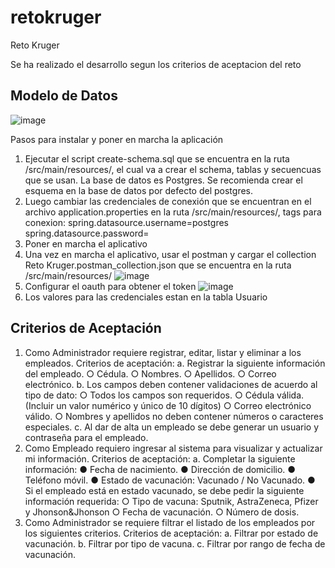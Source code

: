 # retokruger
Reto Kruger

Se ha realizado el desarrollo segun los criterios de aceptacion del reto

Modelo de Datos
---------------
![image](https://user-images.githubusercontent.com/30761344/138661330-f74037e8-2da7-4a40-ae92-eeaa5a4bdead.png)

Pasos para instalar y poner en marcha la aplicación

1. Ejecutar el script create-schema.sql que se encuentra en la ruta /src/main/resources/, el cual va a crear el schema, tablas y secuencuas que se usan. La base de datos es Postgres. Se recomienda crear el esquema en la base de datos por defecto del postgres.
2. Luego cambiar las credenciales de conexión que se encuentran en el archivo application.properties en la ruta /src/main/resources/, tags para conexion:
    spring.datasource.username=postgres
    spring.datasource.password=<Password>
3. Poner en marcha el aplicativo
4. Una vez en marcha el aplicativo, usar el postman y cargar el collection Reto Kruger.postman_collection.json que se encuentra en la ruta /src/main/resources/
  ![image](https://user-images.githubusercontent.com/30761344/138662458-3fb2af97-e1a5-4e2a-8ecf-7c3c0fb8b2a8.png)
5. Configurar el oauth para obtener el token
  ![image](https://user-images.githubusercontent.com/30761344/138662850-29ba0c67-f571-4ad9-9a72-5632020e40f8.png)
6. Los valores para las credenciales estan en la tabla Usuario
  
Criterios de Aceptación
-------------------------
1. Como Administrador requiere registrar, editar, listar y eliminar a los empleados.
Criterios de aceptación:
  a. Registrar la siguiente información del empleado.
    ○ Cédula.
    ○ Nombres.
    ○ Apellidos.
    ○ Correo electrónico.
  b. Los campos deben contener validaciones de acuerdo al tipo de dato:
    ○ Todos los campos son requeridos.
    ○ Cédula válida. (Incluir un valor numérico y único de 10 dígitos)
    ○ Correo electrónico válido.
    ○ Nombres y apellidos no deben contener números o caracteres especiales.
  c. Al dar de alta un empleado se debe generar un usuario y contraseña para el empleado.
2. Como Empleado requiero ingresar al sistema para visualizar y actualizar mi información.
    Criterios de aceptación:
    a. Completar la siguiente información:
    ● Fecha de nacimiento.
    ● Dirección de domicilio.
    ● Teléfono móvil.
    ● Estado de vacunación: Vacunado / No Vacunado.
    ● Si el empleado está en estado vacunado, se debe pedir la siguiente información
    requerida:
      ○ Tipo de vacuna: Sputnik, AstraZeneca, Pfizer y Jhonson&Jhonson
      ○ Fecha de vacunación.
      ○ Número de dosis.
3. Como Administrador se requiere filtrar el listado de los empleados por los siguientes criterios.
    Criterios de aceptación:
    a. Filtrar por estado de vacunación.
    b. Filtrar por tipo de vacuna.
    c. Filtrar por rango de fecha de vacunación.
